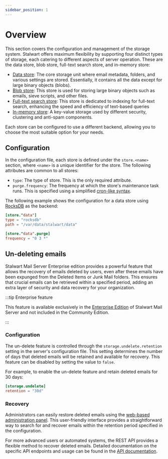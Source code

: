 ```yaml
---
sidebar_position: 1
---
```


# Overview

This section covers the configuration and management of the storage system. Stalwart offers maximum flexibility by supporting four distinct types of storage, each catering to different aspects of server operation. These are the data store, blob store, full-text search store, and in-memory store:

- [Data store](/docs/storage/data): The core storage unit where email metadata, folders, and various settings are stored. Essentially, it contains all the data except for large binary objects (blobs).
- [Blob store](/docs/storage/blob): This store is used for storing large binary objects such as emails, sieve scripts, and other files.
- [Full-text search store](/docs/storage/fts): This store is dedicated to indexing for full-text search, enhancing the speed and efficiency of text-based queries
- [In-memory store](/docs/storage/in-memory): A key-value storage used by different security, clustering and anti-spam components. 

Each store can be configured to use a different backend, allowing you to choose the most suitable option for your needs. 

## Configuration

In the configuration file, each store is defined under the `store.<name>` section, where `<name>` is a unique identifier for the store. The following attributes are common to all stores:

- `type`: The type of store. This is the only required attribute.
- `purge.frequency`: The frequency at which the store's maintenance task runs. This is specified using a simplified [cron-like syntax](/docs/configuration/values/cron).

The following example shows the configuration for a data store using [RocksDB](/docs/storage/backends/rocksdb) as the backend:

```toml
[store."data"]
type = "rocksdb"
path = "/var/data/stalwart/data"

[store."data".purge]
frequency = "0 3 *"
```

## Un-deleting emails

Stalwart Mail Server Enterprise edition provides a powerful feature that allows the recovery of emails deleted by users, even after these emails have been expunged from the Deleted Items or Junk Mail folders. This ensures that crucial emails can be retrieved within a specified period, adding an extra layer of security and data recovery for your organization.

:::tip Enterprise feature

This feature is available exclusively in the [Enterprise Edition](/docs/server/enterprise) of Stalwart Mail Server and not included in the Community Edition.

:::

### Configuration

The un-delete feature is controlled through the `storage.undelete.retention` setting in the server's configuration file. This setting determines the number of days that deleted emails will be retained and available for recovery. This feature can be disabled by setting the value to `false`.

For example, to enable the un-delete feature and retain deleted emails for 30 days:

```toml
[storage.undelete]
retention = "30d"
```

### Recovery

Administrators can easily restore deleted emails using the [web-based administration panel](/docs/management/webadmin/overview). This user-friendly interface provides a straightforward way to search for and recover emails within the retention period specified in the configuration.

For more advanced users or automated systems, the REST API provides a flexible method to recover deleted emails. Detailed documentation on the specific API endpoints and usage can be found in the [API documentation](/docs/api/management/overview).
